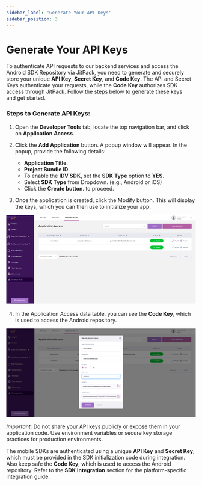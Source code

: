```yaml
---
sidebar_label: 'Generate Your API Keys'
sidebar_position: 3
---
```


# Generate Your API Keys

<!-- ### *3. Generate API Keys*   -->

To authenticate API requests to our backend services and access the Android SDK Repository via JitPack, you need to generate and securely store your unique **API Key**, **Secret Key**, and **Code Key**. The API and Secret Keys authenticate your requests, while the **Code Key** authorizes SDK access through JitPack. Follow the steps below to generate these keys and get started.

### Steps to Generate API Keys:  

1. Open the **Developer Tools** tab, locate the top navigation bar, and click on **Application Access**.
2. Click the **Add Application** button. A popup window will appear.
In the popup, provide the following details:
    - **Application Title**.
    - **Project Bundle ID**.
    - To enable the **IDV SDK**, set the **SDK Type** option to **YES**. 
    - Select **SDK Type** from Dropdown. (e.g., Android or iOS)
    - Click the **Create button**. to proceed.


3. Once the application is created, click the Modify button. This will display the keys, which you can then use to initialize your app.

![My Image](../../static/img/apedit.png)

4. In the Application Access data table, you can see the **Code Key**, which is used to access the Android repository.

![My Image](../../static/img/newqq.png)

*Important:*
Do not share your API keys publicly or expose them in your application code. Use environment variables or secure key storage practices for production environments.

The mobile SDKs are authenticated using a unique **API Key** and **Secret Key**, which must be provided in the SDK initialization code during integration. Also keep safe the **Code Key**, which is used to access the Android repository. Refer to the **SDK Integration** section for the platform-specific integration guide.